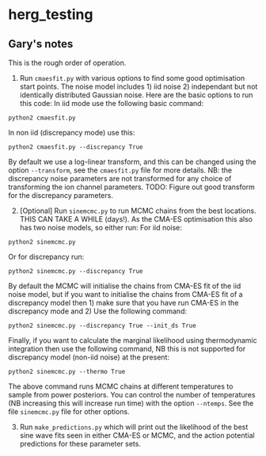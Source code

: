 # herg_testing

## Gary's notes

This is the rough order of operation.

1. Run `cmaesfit.py` with various options to find some good optimisation start points. The noise model includes 1) iid noise 2) independant but not identically distributed Gaussian noise. Here are the basic options to run this code:
 In iid mode use the following basic command:
 
`python2 cmaesfit.py` 

In non iid (discrepancy mode) use this:

`python2 cmaesfit.py --discrepancy True`
 
 By default we use a log-linear transform, and this can be changed using the option `--transform`, see the `cmaesfit.py` file for more details. NB: the discrepancy noise parameters are not transformed for any choice of transforming the ion channel parameters.
 TODO: Figure out good transform for the discrepancy parameters.
 
2. [Optional] Run `sinemcmc.py` to run MCMC chains from the best locations. THIS CAN TAKE A WHILE (days!). As the CMA-ES optimisation this also has two noise models, so either run:
For iid noise:

`python2 sinemcmc.py`

Or for discrepancy run:

`python2 sinemcmc.py --discrepancy True`

By default the MCMC will initialise the chains from CMA-ES fit of the iid noise model, but if you want to initialise the chains from CMA-ES fit of a discrepancy model then 1) make sure that you have run CMA-ES in the discrepancy mode and 2) Use the following command:

`python2 sinemcmc.py --discrepancy True --init_ds True`

Finally, if you want to calculate the marginal likelihood using thermodynamic integration then use the following command, NB this is not supported for discrepancy model (non-iid noise) at the present:

`python2 sinemcmc.py --thermo True`

The above command runs MCMC chains at different temperatures to sample from power posteriors. You can control the number of temperatures (NB increasing this will increase run time) with the option `--ntemps`. See the file `sinemcmc.py` file for other options.

3. Run `make_predictions.py` which will print out the likelihood of the best sine wave fits seen in either CMA-ES or MCMC, and the action potential predictions for these parameter sets.
